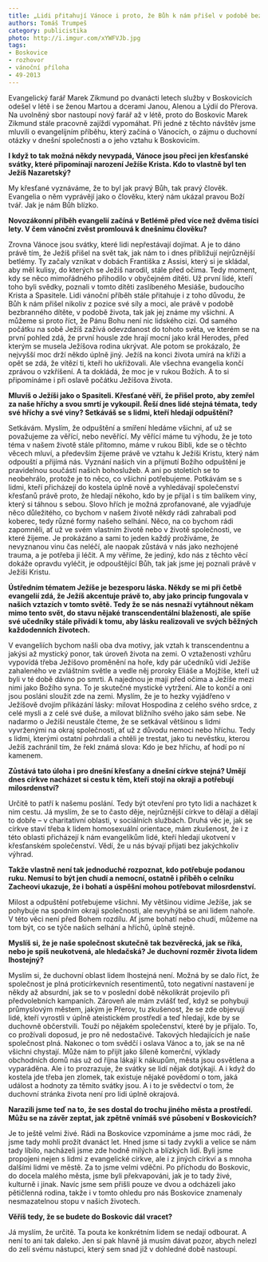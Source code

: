 ```yaml
---
title: „Lidi přitahují Vánoce i proto, že Bůh k nám přišel v podobě bezbranného dítěte,“ říká farář Marek Zikmund
authors: Tomáš Trumpeš
category: publicistika
photo: http://i.imgur.com/xYWFVJb.jpg
tags:
- Boskovice
- rozhovor
- vánoční příloha
- 49-2013
---
```


Evangelický farář Marek Zikmund po dvanácti letech služby v Boskovicích odešel v létě i se ženou Martou a dcerami Janou, Alenou a Lýdií do Přerova. Na uvolněný sbor nastoupí nový farář až v létě, proto do Boskovic Marek Zikmund stále pracovně zajíždí vypomáhat. Při jedné z těchto návštěv jsme mluvili o evangelijním příběhu, který začíná o Vánocích, o zájmu o duchovní otázky v dnešní společnosti a o jeho vztahu k Boskovicím.

**I když to tak možná někdy nevypadá, Vánoce jsou přeci jen křesťanské svátky, které připomínají narození Ježíše Krista. Kdo to vlastně byl ten Ježíš Nazaretský?**

My křesťané vyznáváme, že to byl jak pravý Bůh, tak pravý člověk. Evangelia o něm vyprávějí jako o člověku, který nám ukázal pravou Boží tvář. Jak je nám Bůh blízko.

**Novozákonní příběh evangelií začíná v Betlémě před více než dvěma tisíci lety. V čem vánoční zvěst promlouvá k dnešnímu člověku?**

Zrovna Vánoce jsou svátky, které lidi nepřestávají dojímat. A je to dáno právě tím, že Ježíš přišel na svět tak, jak nám to i dnes přibližují nejrůznější betlémy. Ty začaly vznikat v dobách Františka z Assisi, který si je skládal, aby měl kulisy, do kterých se Ježíš narodil, stále před očima. Tedy moment, kdy se něco mimořádného přihodilo v obyčejném dítěti. Už první lidé, kteří toho byli svědky, poznali v tomto dítěti zaslíbeného Mesiáše, budoucího Krista a Spasitele. Lidi vánoční příběh stále přitahuje i z toho důvodu, že Bůh k nám přišel nikoliv z pozice své síly a moci, ale právě v podobě bezbranného dítěte, v podobě života, tak jak jej známe my všichni. A můžeme si proto říct, že Pánu Bohu není nic lidského cizí. Od samého počátku na sobě Ježíš zažívá odevzdanost do tohoto světa, ve kterém se na první pohled zdá, že první housle zde hrají mocní jako král Herodes, před kterým se musela Ježíšova rodina ukrývat. Ale potom se prokázalo, že nejvyšší moc drží někdo úplně jiný. Ježíš na konci života umírá na kříži a opět se zdá, že vítězí ti, kteří ho ukřižovali. Ale všechna evangelia končí zprávou o vzkříšení. A ta dokládá, že moc je v rukou Božích. A to si připomínáme i při oslavě počátku Ježíšova života.

**Mluvíš o Ježíši jako o Spasiteli. Křesťané věří, že přišel proto, aby zemřel za naše hříchy a svou smrtí je vykoupil. Řeší dnes lidé stejná témata, tedy své hříchy a své viny? Setkáváš se s lidmi, kteří hledají odpuštění?**

Setkávám. Myslím, že odpuštění a smíření hledáme všichni, ať už se považujeme za věřící, nebo nevěřící. My věřící máme tu výhodu, že je toto téma v našem životě stále přítomno, máme v rukou Bibli, kde se o těchto věcech mluví, a především žijeme právě ve vztahu k Ježíši Kristu, který nám odpouští a přijímá nás. Vyznání našich vin a přijmutí Božího odpuštění je pravidelnou součástí našich bohoslužeb. A ani po stoletích se to neobehrálo, protože je to něco, co všichni potřebujeme. Potkávám se s lidmi, kteří přicházejí do kostela úplně nově a vyhledávají společenství křesťanů právě proto, že hledají někoho, kdo by je přijal i s tím balíkem viny, který si táhnou s sebou. Slovo hřích je možná zprofanované, ale vyjadřuje něco důležitého, co bychom v našem životě někdy rádi zahrabali pod koberec, tedy různé formy našeho selhání. Něco, na co bychom rádi zapomněli, ať už ve svém vlastním životě nebo v životě společnosti, ve které žijeme. Je prokázáno a sami to jeden každý prožíváme, že nevyznanou vinu čas neléčí, ale naopak zůstává v nás jako nezhojené trauma, a je potřeba ji léčit. A my věříme, že jediný, kdo nás z těchto věcí dokáže opravdu vyléčit, je odpouštějící Bůh, tak jak jsme jej poznali právě v Ježíši Kristu.

**Ústředním tématem Ježíše je bezesporu láska. Někdy se mi při četbě evangelií zdá, že Ježíš akcentuje právě to, aby jako princip fungovala v našich vztazích v tomto světě. Tedy že se nás nesnaží vytáhnout někam mimo tento svět, do stavu nějaké transcendentální blaženosti, ale spíše své učedníky stále přivádí k tomu, aby lásku realizovali ve svých běžných každodenních životech.**

V evangeliích bychom našli oba dva motivy, jak vztah k transcendentnu a jakýsi až mystický ponor, tak úroveň života na zemi. O vztaženosti vzhůru vypovídá třeba Ježíšovo proměnění na hoře, kdy pár učedníků vidí Ježíše zahaleného ve zvláštním světle a vedle něj proroky Eliáše a Mojžíše, kteří už byli v té době dávno po smrti. A najednou je mají před očima a Ježíše mezi nimi jako Božího syna. To je skutečné mystické vytržení. Ale to končí a oni jsou posláni sloužit zde na zemi. Myslím, že je to hezky vyjádřeno v Ježíšově dvojím přikázání lásky: milovat Hospodina z celého svého srdce, z celé mysli a z celé své duše, a milovat bližního svého jako sám sebe. Ne nadarmo o Ježíši neustále čteme, že se setkával většinou s lidmi vyvrženými na okraj společnosti, ať už z důvodu nemoci nebo hříchu. Tedy s lidmi, kterými ostatní pohrdali a chtěli je trestat, jako tu nevěstku, kterou Ježíš zachránil tím, že řekl známá slova: Kdo je bez hříchu, ať hodí po ní kamenem.

**Zůstává tato úloha i pro dnešní křesťany a dnešní církve stejná? Umějí dnes církve nacházet si cestu k těm, kteří stojí na okraji a potřebují milosrdenství?**

Určitě to patří k našemu poslání. Tedy být otevření pro tyto lidi a nacházet k nim cestu. Já myslím, že se to často děje, nejrůznější církve to dělají a dělají to dobře – v charitativní oblasti, v sociálních službách. Druhá věc je, jak se církve staví třeba k lidem homosexuální orientace, mám zkušenost, že i z této oblasti přicházejí k nám evangelíkům lidé, kteří hledají ukotvení v křesťanském společenství. Vědí, že u nás bývají přijati bez jakýchkoliv výhrad.

**Takže vlastně není tak jednoduché rozpoznat, kdo potřebuje podanou ruku. Nemusí to být jen chudí a nemocní, ostatně i příběh o celníku Zacheovi ukazuje, že i bohatí a úspěšní mohou potřebovat milosrdenství.**

Milost a odpuštění potřebujeme všichni. My většinou vidíme Ježíše, jak se pohybuje na spodním okraji společnosti, ale nevyhýbá se ani lidem nahoře. V této věci není před Bohem rozdílu. Ať jsme bohatí nebo chudí, můžeme na tom být, co se týče našich selhání a hříchů, úplně stejně.

**Myslíš si, že je naše společnost skutečně tak bezvěrecká, jak se říká, nebo je spíš neukotvená, ale hledačská? Je duchovní rozměr života lidem lhostejný?**

Myslím si, že duchovní oblast lidem lhostejná není. Možná by se dalo říct, že společnost je plná proticírkevních resentimentů, toto negativní nastavení je někdy až absurdní, jak se to v poslední době několikrát projevilo při předvolebních kampaních. Zároveň ale mám zvlášť teď, když se pohybuji průmyslovým městem, jakým je Přerov, tu zkušenost, že se zde objevují lidé, kteří vyrostli v úplně ateistickém prostředí a teď hledají, kde by se duchovně občerstvili. Touží po nějakém společenství, které by je přijalo. To, co prožívali doposud, je pro ně nedostačivé. Takových hledajících je naše společnost plná. Nakonec o tom svědčí i oslava Vánoc a to, jak se na ně všichni chystají. Může nám to přijít jako šíleně komerční, výklady obchodních domů nás už od října lákají k nákupům, města jsou osvětlena a vyparáděna. Ale i to prozrazuje, že svátky se lidí nějak dotýkají. A i když do kostela jde třeba jen zlomek, tak existuje nějaké povědomí o tom, jaká událost a hodnoty za těmito svátky jsou. A i to je svědectví o tom, že duchovní stránka života není pro lidi úplně okrajová.

**Narazili jsme teď na to, že ses dostal do trochu jiného města a prostředí. Můžu se na závěr zeptat, jak zpětně vnímáš své působení v Boskovicích?**

Je to ještě velmi živé. Rádi na Boskovice vzpomínáme a jsme moc rádi, že jsme tady mohli prožít dvanáct let. Hned jsme si tady zvykli a velice se nám tady líbilo, nacházeli jsme zde hodně milých a blízkých lidí. Byli jsme propojeni nejen s lidmi z evangelické církve, ale i z jiných církví a s mnoha dalšími lidmi ve městě. Za to jsme velmi vděčni. Po příchodu do Boskovic, do docela malého města, jsme byli překvapováni, jak je to tady živé, kulturně i jinak. Navíc jsme sem přišli pouze ve dvou a odcházeli jako pětičlenná rodina, takže i v tomto ohledu pro nás Boskovice znamenaly nesmazatelnou stopu v našich životech.

**Věříš tedy, že se budete do Boskovic dál vracet?**

Já myslím, že určitě. Ta pouta ke konkrétním lidem se nedají odbourat. A není to ani tak daleko. Jen si pak hlavně já musím dávat pozor, abych nelezl do zelí svému nástupci, který sem snad již v dohledné době nastoupí.
